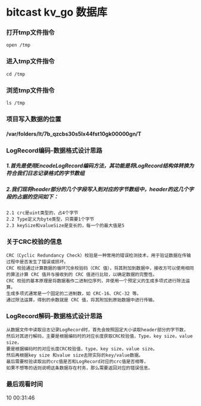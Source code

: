# bitcast kv_go 数据库

### 打开tmp文件指令
    open /tmp

### 进入tmp文件指令
    cd /tmp

### 浏览tmp文件指令
    ls /tmp

### 项目写入数据的位置
#### /var/folders/lt/7b_qzcbs30s5lx44fst10gk00000gn/T

### LogRecord编码-数据格式设计思路
##### 1.首先是使用EncodeLogRecord编码方法，其功能是将LogRecord结构体转换为符合我们日志记录格式的字节数组
##### 2.我们现将header部分的几个字段写入到对应的字节数组中，header的这几个字段的占据的空间如下：
    2.1 crc是uint类型的，占4个字节
    2.2 Type定义为byte类型，只需要1个字节
    2.3 keySize和valueSize是变长的，每一个的最大值是5

### 关于CRC校验的信息
    CRC（Cyclic Redundancy Check）校验是一种常用的错误检测技术，用于验证数据在传输过程中是否发生了错误或损坏。
    CRC 校验通过计算数据的循环冗余校验码（CRC 值），将其附加到数据中，接收方可以使用相同的算法计算 CRC 值并与接收到的 CRC 值进行比较，以确定数据的完整性。
    CRC 校验的基本原理是将数据看作二进制位序列，并使用一个预定义的生成多项式进行除法运算。
    生成多项式通常是一个固定的二进制数，如 CRC-16、CRC-32 等。
    通过除法运算，得到的余数就是 CRC 值，将其附加到原始数据中进行传输。

### LogRecord解码-数据格式设计思路
    从数据文件中读取日志记录LogRecord时，首先会按照固定大小读取header部分的字节数，
    然后对其进行解码，主要是根据编码时的对应长度获取CRC校验值，Type，key size，value size，
    要是根据编码时的对应长度CRC校验值，type，key size，value size。
    然后再根据key size 和value size去除实际的key/value数据。
    最后需要校验读取出的crc值是否和LogRecord对应的crc值是否相等，
    如果不想等的话则说明这条数据存在村务，那么需要返回对应的错误信息。

### 最后观看时间
10 00:31:46
